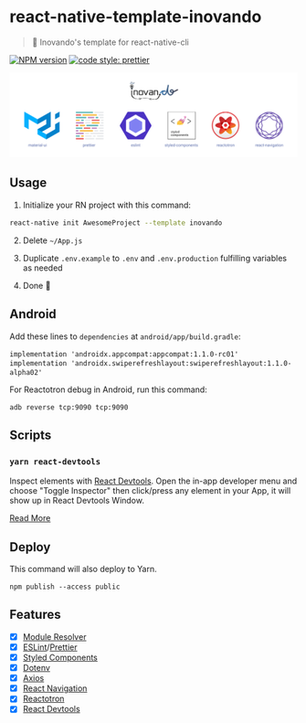 # react-native-template-inovando
> 📱 Inovando's template for react-native-cli

[![NPM version](https://img.shields.io/npm/v/react-native-template-inovando.svg)](https://www.npmjs.com/package/react-native-template-inovando)
[![code style: prettier](https://img.shields.io/badge/code_style-prettier-ff69b4.svg)](https://github.com/prettier/prettier)

![Package Main Techs](docs/techs.png)

## Usage
1. Initialize your RN project with this command:

```bash
react-native init AwesomeProject --template inovando
```

2. Delete `~/App.js`

3. Duplicate `.env.example` to `.env` and `.env.production` fulfilling variables as needed

4. Done 🎉

## Android

Add these lines to `dependencies` at `android/app/build.gradle`:
```
implementation 'androidx.appcompat:appcompat:1.1.0-rc01'
implementation 'androidx.swiperefreshlayout:swiperefreshlayout:1.1.0-alpha02'
```

For Reactotron debug in Android, run this command:
```
adb reverse tcp:9090 tcp:9090
```

## Scripts

### `yarn react-devtools`

Inspect elements with [React Devtools](https://www.npmjs.com/package/react-devtools). Open the in-app developer menu and choose "Toggle Inspector" then click/press any element in your App, it will show up in React Devtools Window.

[Read More](https://facebook.github.io/react-native/docs/debugging#react-developer-tools)


## Deploy

This command will also deploy to Yarn.
```
npm publish --access public
```

## Features
- [x] [Module Resolver](https://github.com/tleunen/babel-plugin-module-resolver)
- [x] [ESLint](https://github.com/santospatrick/eslint-config-react)/[Prettier](https://github.com/santospatrick/prettier-config)
- [x] [Styled Components](https://styled-components.com/docs/basics#react-native)
- [x] [Dotenv](https://github.com/zetachang/react-native-dotenv)
- [x] [Axios](https://www.npmjs.com/package/axios)
- [x] [React Navigation](https://reactnavigation.org/en/)
- [x] [Reactotron](https://github.com/infinitered/reactotron)
- [x] [React Devtools](https://www.npmjs.com/package/react-devtools)
